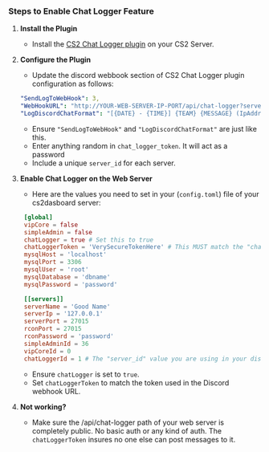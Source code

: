 ### Steps to Enable Chat Logger Feature

1. **Install the Plugin**

   - Install the [CS2 Chat Logger plugin](https://github.com/oqyh/cs2-Chat-Logger) on your CS2 Server.

2. **Configure the Plugin**

   - Update the discord webbook section of CS2 Chat Logger plugin configuration as follows:

   ```yaml
   "SendLogToWebHook": 3,
   "WebHookURL": "http://YOUR-WEB-SERVER-IP-PORT/api/chat-logger?server_id=1&chat_logger_token=VerySecureTokenHere",
   "LogDiscordChatFormat": "[{DATE} - {TIME}] {TEAM} {MESSAGE} (IpAddress: {IP})",
   ```

   - Ensure `"SendLogToWebHook"` and `"LogDiscordChatFormat"` are just like this.
   - Enter anything random in `chat_logger_token`. It will act as a password
   - Include a unique `server_id` for each server.

3. **Enable Chat Logger on the Web Server**

   - Here are the values you need to set in your (`config.toml`) file of your cs2dasboard server:

   ```toml
    [global]
    vipCore = false
    simpleAdmin = false
    chatLogger = true # Set this to true
    chatLoggerToken = 'VerySecureTokenHere' # This MUST match the "chat_logger_token" in your discord webhook url
    mysqlHost = 'localhost'
    mysqlPort = 3306
    mysqlUser = 'root'
    mysqlDatabase = 'dbname'
    mysqlPassword = 'password'

    [[servers]]
    serverName = 'Good Name'
    serverIp = '127.0.0.1'
    serverPort = 27015
    rconPort = 27015
    rconPassword = 'password'
    simpleAdminId = 36
    vipCoreId = 0
    chatLoggerId = 1 # The "server_id" value you are using in your discord webhook url for this server
   ```

   - Ensure `chatLogger` is set to `true`.
   - Set `chatLoggerToken` to match the token used in the Discord webhook URL.

4. **Not working?**

   - Make sure the /api/chat-logger path of your web server is completely public. No basic auth or any kind of auth. The `chatLoggerToken` insures no one else can post messages to it.
